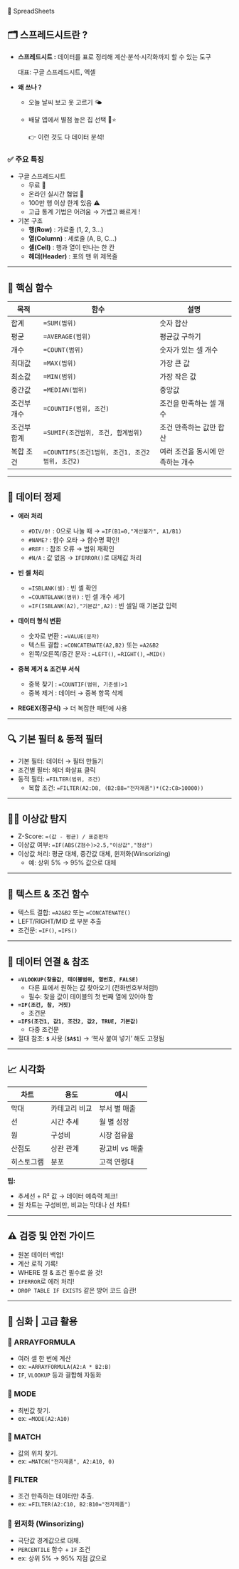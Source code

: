 📑 SpreadSheets

## 🗂️ 스프레드시트란 ?

- **스프레드시트 :** 데이터를 표로 정리해 계산·분석·시각화까지 할 수 있는 도구
    
    대표: 구글 스프레드시트, 엑셀
    
- **왜 쓰나 ?**
    - 오늘 날씨 보고 옷 고르기 🌤️
    - 배달 앱에서 별점 높은 집 선택 🍕⭐️
        
        👉 이런 것도 다 데이터 분석!
        

### ✅ 주요 특징

- 구글 스프레드시트
    - 무료 💸
    - 온라인 실시간 협업 🔗
    - 100만 행 이상 한계 있음 ⚠️
    - 고급 통계 기법은 어려움 → 가볍고 빠르게 !
- 기본 구조
    - **행(Row)** : 가로줄 (1, 2, 3…)
    - **열(Column)** : 세로줄 (A, B, C…)
    - **셀(Cell)** : 행과 열이 만나는 한 칸
    - **헤더(Header)** : 표의 맨 위 제목줄

---

## 📌 **핵심 함수**

| 목적 | 함수 | 설명 |
| --- | --- | --- |
| 합계 | `=SUM(범위)` | 숫자 합산 |
| 평균 | `=AVERAGE(범위)` | 평균값 구하기 |
| 개수 | `=COUNT(범위)` | 숫자가 있는 셀 개수 |
| 최대값 | `=MAX(범위)` | 가장 큰 값 |
| 최소값 | `=MIN(범위)` | 가장 작은 값 |
| 중간값 | `=MEDIAN(범위)` | 중앙값 |
| 조건부 개수 | `=COUNTIF(범위, 조건)` | 조건을 만족하는 셀 개수 |
| 조건부 합계 | `=SUMIF(조건범위, 조건, 합계범위)` | 조건 만족하는 값만 합산 |
| 복합 조건 | `=COUNTIFS(조건1범위, 조건1, 조건2범위, 조건2)` | 여러 조건을 동시에 만족하는 개수 |

---

## 🧹 **데이터 정제**

- **에러 처리**
    - `#DIV/0!` : 0으로 나눌 때 → `=IF(B1=0,"계산불가", A1/B1)`
    - `#NAME?` : 함수 오타 → 함수명 확인!
    - `#REF!` : 참조 오류 → 범위 재확인
    - `#N/A` : 값 없음 → `IFERROR()`로 대체값 처리

- **빈 셀 처리**
    - `=ISBLANK(셀)` : 빈 셀 확인
    - `=COUNTBLANK(범위)` : 빈 셀 개수 세기
    - `=IF(ISBLANK(A2),"기본값",A2)` : 빈 셀일 때 기본값 입력

- **데이터 형식 변환**
    - 숫자로 변환 : `=VALUE(문자)`
    - 텍스트 결합 : `=CONCATENATE(A2,B2)` 또는 `=A2&B2`
    - 왼쪽/오른쪽/중간 문자 : `=LEFT()`, `=RIGHT()`, `=MID()`

- **중복 제거 & 조건부 서식**
    - 중복 찾기 : `=COUNTIF(범위, 기준셀)>1`
    - 중복 제거 : 데이터 → 중복 항목 삭제

- **REGEX(정규식)** → 더 복잡한 패턴에 사용

---

## 🔍 기본 필터 & 동적 필터

- 기본 필터: 데이터 → 필터 만들기
- 조건별 필터: 헤더 화살표 클릭
- 동적 필터: `=FILTER(범위, 조건)`
    - 복합 조건: `=FILTER(A2:D8, (B2:B8="전자제품")*(C2:C8>10000))`

---

## 🕵️‍♀️ 이상값 탐지

- Z-Score: `=(값 - 평균) / 표준편차`
- 이상값 여부: `=IF(ABS(Z점수)>2.5,"이상값","정상")`
- 이상값 처리: 평균 대체, 중간값 대체, 윈저화(Winsorizing)
    - 예: 상위 5% → 95% 값으로 대체

---

## 🧮 **텍스트 & 조건 함수**

- 텍스트 결합: `=A2&B2` 또는 `=CONCATENATE()`
- LEFT/RIGHT/MID 로 부분 추출
- 조건문: `=IF()`, `=IFS()`

---

## 🔗 데이터 연결 & 참조

- **`=VLOOKUP(찾을값, 테이블범위, 열번호, FALSE)`**
    - 다른 표에서 원하는 값 찾아오기 (전화번호부처럼!)
    - 필수: 찾을 값이 테이블의 첫 번째 열에 있어야 함
- **`=IF(조건, 참, 거짓)`**
    - 조건문
- **`=IFS(조건1, 값1, 조건2, 값2, TRUE, 기본값)`**
    - 다중 조건문
- 절대 참조: **`$`** 사용 (**`$A$1`**) → ‘복사 붙여 넣기’ 해도 고정됨

---

## 📈 **시각화**

| 차트 | 용도 | 예시 |
| --- | --- | --- |
| 막대 | 카테고리 비교 | 부서 별 매출 |
| 선 | 시간 추세 | 월 별 성장 |
| 원 | 구성비 | 시장 점유율 |
| 산점도 | 상관 관계 | 광고비 vs 매출 |
| 히스토그램 | 분포 | 고객 연령대 |

**팁:**

- 추세선 + R² 값 → 데이터 예측력 체크!
- 원 차트는 구성비만, 비교는 막대나 선 차트!

---

## ⚠️ **검증 및 안전 가이드**

- 원본 데이터 백업!
- 계산 로직 기록!
- WHERE 절 & 조건 필수로 쓸 것!
- `IFERROR`로 에러 처리!
- `DROP TABLE IF EXISTS` 같은 방어 코드 습관!

---

## **🧐 심화 | 고급 활용**

### **📌 ARRAYFORMULA**

- 여러 셀 한 번에 계산
- ex: `=ARRAYFORMULA(A2:A * B2:B)`
- `IF`, `VLOOKUP` 등과 결합해 자동화

### **📌 MODE**

- 최빈값 찾기.
- ex: `=MODE(A2:A10)`

### **📌 MATCH**

- 값의 위치 찾기.
- ex: `=MATCH("전자제품", A2:A10, 0)`

### **📌 FILTER**

- 조건 만족하는 데이터만 추출.
- ex: `=FILTER(A2:C10, B2:B10="전자제품")`

### **📌 윈저화 (Winsorizing)**

- 극단값 경계값으로 대체.
- `PERCENTILE` 함수 + `IF` 조건
- ex: 상위 5% → 95% 지점 값으로